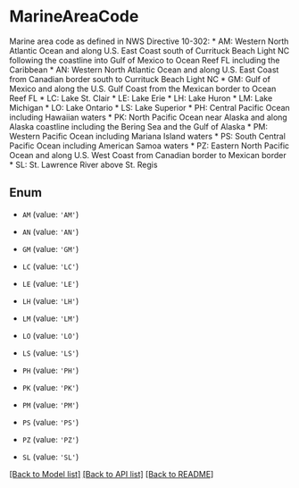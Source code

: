 # MarineAreaCode

Marine area code as defined in NWS Directive 10-302: * AM: Western North Atlantic Ocean and along U.S. East Coast south of Currituck Beach Light NC following the coastline into Gulf of Mexico to Ocean Reef FL including the Caribbean * AN: Western North Atlantic Ocean and along U.S. East Coast from Canadian border south to Currituck Beach Light NC * GM: Gulf of Mexico and along the U.S. Gulf Coast from the Mexican border to Ocean Reef FL * LC: Lake St. Clair * LE: Lake Erie * LH: Lake Huron * LM: Lake Michigan * LO: Lake Ontario * LS: Lake Superior * PH: Central Pacific Ocean including Hawaiian waters * PK: North Pacific Ocean near Alaska and along Alaska coastline including the Bering Sea and the Gulf of Alaska * PM: Western Pacific Ocean including Mariana Island waters * PS: South Central Pacific Ocean including American Samoa waters * PZ: Eastern North Pacific Ocean and along U.S. West Coast from Canadian border to Mexican border * SL: St. Lawrence River above St. Regis 

## Enum

* `AM` (value: `'AM'`)

* `AN` (value: `'AN'`)

* `GM` (value: `'GM'`)

* `LC` (value: `'LC'`)

* `LE` (value: `'LE'`)

* `LH` (value: `'LH'`)

* `LM` (value: `'LM'`)

* `LO` (value: `'LO'`)

* `LS` (value: `'LS'`)

* `PH` (value: `'PH'`)

* `PK` (value: `'PK'`)

* `PM` (value: `'PM'`)

* `PS` (value: `'PS'`)

* `PZ` (value: `'PZ'`)

* `SL` (value: `'SL'`)

[[Back to Model list]](../README.md#documentation-for-models) [[Back to API list]](../README.md#documentation-for-api-endpoints) [[Back to README]](../README.md)


